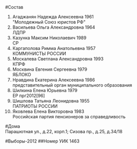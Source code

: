 #Состав
1. Агаджанян Надежда Алексеевна 1961   
    "Молодежный Союз юристов РФ"
2. Васильева Ольга Александровна 1964   
    ЛДПР
3. Казунка Максим Николаевич 1989   
    СР
4. Каргаполова Римма Анатольевна 1957   
    КОММУНИСТЫ РОССИИ
5. Москалева Светлана Александровна 1993   
    КПРФ
6. Москвина Евгения Сергеевна 1979   
    ЯБЛОКО
7. Нравдина Екатерина Алексеевна 1986   
    представительный орган муниципального образования
8. Шилкина Елена Юрьевна 1979   
    ЕР
    прг2012[96]
9. Шишлова Татьяна Леонидовна 1955   
    ПАТРИОТЫ РОССИИ
10. Яковлева Елена Викторовна 1983   
    Российская партия пенсионеров за справедливость

#Дома  
Парашютная ул., д.22, корп.1; Сизова пр., д.25, д.34/18

#Выборы-2012
##Номер УИК
1463
